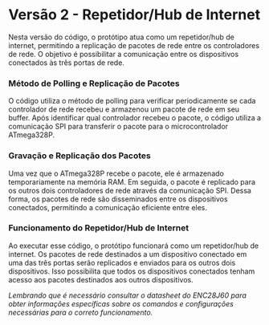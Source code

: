 # Versão 2 - Repetidor/Hub de Internet
Nesta versão do código, o protótipo atua como um repetidor/hub de internet, permitindo a replicação de pacotes de rede entre os controladores de rede. O objetivo é possibilitar a comunicação entre os dispositivos conectados às três portas de rede.

### Método de Polling e Replicação de Pacotes
O código utiliza o método de polling para verificar periodicamente se cada controlador de rede recebeu e armazenou um pacote de rede em seu buffer. Após identificar qual controlador recebeu o pacote, o código utiliza a comunicação SPI para transferir o pacote para o microcontrolador ATmega328P.

### Gravação e Replicação dos Pacotes
Uma vez que o ATmega328P recebe o pacote, ele é armazenado temporariamente na memória RAM. Em seguida, o pacote é replicado para os outros dois controladores de rede através da comunicação SPI. Dessa forma, os pacotes de rede são disseminados entre os dispositivos conectados, permitindo a comunicação eficiente entre eles.

### Funcionamento do Repetidor/Hub de Internet
Ao executar esse código, o protótipo funcionará como um repetidor/hub de internet. Os pacotes de rede destinados a um dispositivo conectado em uma das três portas serão replicados e enviados para os outros dois dispositivos. Isso possibilita que todos os dispositivos conectados tenham acesso aos pacotes destinados aos outros dispositivos.

*Lembrando que é necessário consultar o datasheet do ENC28J60 para obter informações específicas sobre os comandos e configurações necessárias para o correto funcionamento.*